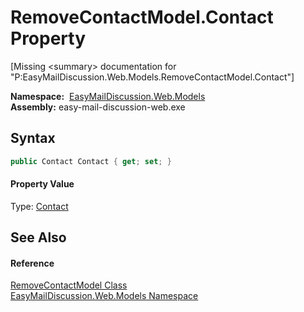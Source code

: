 RemoveContactModel.Contact Property
===================================

[Missing &lt;summary> documentation for "P:EasyMailDiscussion.Web.Models.RemoveContactModel.Contact"]


  **Namespace:**  [EasyMailDiscussion.Web.Models][1]  
  **Assembly:** easy-mail-discussion-web.exe

Syntax
------

```csharp
public Contact Contact { get; set; }
```

#### Property Value
Type: [Contact][2]

See Also
--------

#### Reference
[RemoveContactModel Class][3]  
[EasyMailDiscussion.Web.Models Namespace][1]  

[1]: ../README.md
[2]: ../../EasyMailDiscussion.Common.Database/Contact/README.md
[3]: README.md